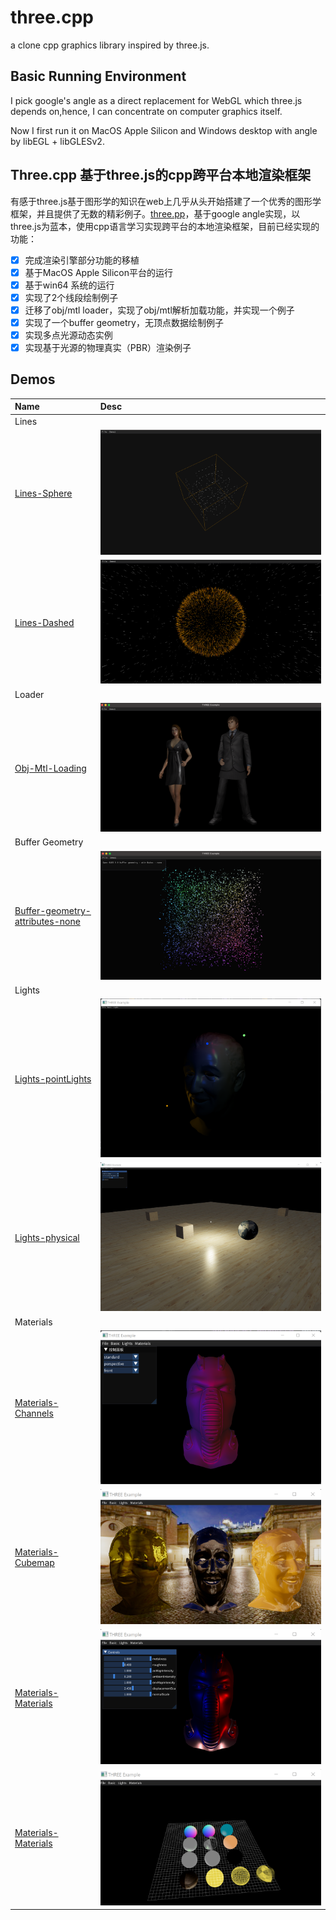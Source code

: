 # three.cpp
 a clone cpp graphics library inspired by three.js.

## Basic Running Environment
 I pick google's angle as a direct replacement for WebGL which three.js depends on,hence, I can concentrate on computer graphics itself.
 
 Now I first run it on MacOS Apple Silicon and Windows desktop with angle by libEGL + libGLESv2.

## Three.cpp 基于three.js的cpp跨平台本地渲染框架

有感于three.js基于图形学的知识在web上几乎从头开始搭建了一个优秀的图形学框架，并且提供了无数的精彩例子。[three.pp](https://github.com/nintymiles/three.cpp)，基于google angle实现，以three.js为蓝本，使用cpp语言学习实现跨平台的本地渲染框架，目前已经实现的功能：

- [x] 完成渲染引擎部分功能的移植
- [x] 基于MacOS Apple Silicon平台的运行
- [x] 基于win64 系统的运行
- [x] 实现了2个线段绘制例子
- [x] 迁移了obj/mtl loader，实现了obj/mtl解析加载功能，并实现一个例子
- [x] 实现了一个buffer geometry，无顶点数据绘制例子
- [x] 实现多点光源动态实例
- [x] 实现基于光源的物理真实（PBR）渲染例子

## Demos

| Name                                | Desc                                                                               |
|:------------------------------------|:-----------------------------------------------------------------------------------|
| Lines                               |                                                                                    |
| [Lines-Sphere]()                    | ![Lines-Sphere demo](doc/images/ScreenShot2023-11-07-11-31.png)                    |
| [Lines-Dashed]()                    | ![Lines-Dashed demo](doc/images/ScreenShot2023-11-07-12-49.png)                    |
| Loader                              |                                                                                    |
| [Obj-Mtl-Loading]()                 | ![Loader-Obj-Mtl demo](doc/images/ScreenShot2023-11-09-14-53.png)                  |
| Buffer Geometry                     |                                                                                    |
| [Buffer-geometry-attributes-none]() | ![Buffer-geometry-attributes-none demo](doc/images/ScreenShot2023-11-10-14-55.png) |
| Lights                              |                                                                                    |
| [Lights-pointLights]()              | ![Lights-pointLights](doc/images/20231122111242.png)                               |
| [Lights-physical]()                 | ![Lights-physical](doc/images/20231117165351.jpg)                               |
| Materials                           |                                                                                    |
| [Materials-Channels]()              | ![Materials-Channels](doc/images/20231130173421.png)                               |
| [Materials-Cubemap]()               | ![Materials-Channels](doc/images/20231214095137.png)                               |
| [Materials-Materials]()             | ![Materials-Channels](doc/images/20231214085239.png)                               |
| [Materials-Materials]()             | ![Materials-Channels](doc/images/20231214095324.png)                               |

